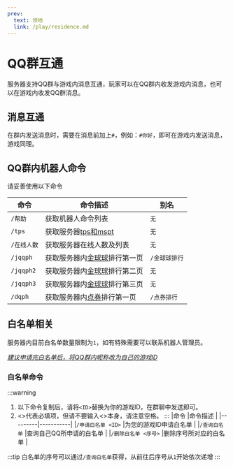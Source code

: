```yaml
---
prev:
  text: 领地
  link: /play/residence.md
---
```

# QQ群互通
服务器支持QQ群与游戏内消息互通，玩家可以在QQ群内收发游戏内消息，也可以在游戏内收发QQ群消息。

## 消息互通
在群内发送消息时，需要在消息前加上`#`，例如：`#你好`，即可在游戏内发送消息，游戏同理。

## QQ群内机器人命令
请妥善使用以下命令

|命令         |命令描述                    |别名     |
|-------------|---------------------------|---------|
|`/帮助`      |获取机器人命令列表        |`无`
|`/tps`       |获取服务器[tps和mspt](https://zh.minecraft.wiki/w/%E5%88%BB?variant=zh-cn#%E6%B8%B8%E6%88%8F%E5%88%BB) |`无`  |
|`/在线人数`   |获取服务器在线人数及列表    |`无`  |
|`/jqqph`     |获取服务器内[金球球](/play/economy.md)排行第一页 |`/金球球排行`  |
|`/jqqph2`    |获取服务器内[金球球](/play/economy.md)排行第二页 |`无`  |
|`/jqqph3`    |获取服务器内[金球球](/play/economy.md)排行第三页 |`无`  |
|`/dqph`      |获取服务器内[点券](/play/economy.md)排行第一页   |`/点券排行`  |

## 白名单相关
服务器内目前白名单数量限制为`1`，如有特殊需要可以联系机器人管理员。

<u><i>建议申请完白名单后，将QQ群内昵称改为自己的游戏ID</i></u>

### 白名单命令
:::warning
1. 以下命令复制后，请将`<ID>`替换为你的游戏ID，在群聊中发送即可。
2. <>代表必填项，但请不要输入<>本身，请注意空格。
:::
|命令     |命令描述    |
|---------|-----------|
|`/申请白名单 <ID>` |为您的游戏ID申请白名单 |
|`/查询白名单`      |查询自己QQ所申请的白名单  |
|`/删除白名单 <序号>` |删除序号所对应的白名单  |

:::tip
白名单的序号可以通过`/查询白名单`获得，从前往后序号从`1`开始依次递增
:::